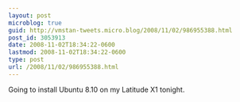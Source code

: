 ```yaml
---
layout: post
microblog: true
guid: http://vmstan-tweets.micro.blog/2008/11/02/986955388.html
post_id: 3053913
date: 2008-11-02T18:34:22-0600
lastmod: 2008-11-02T18:34:22-0600
type: post
url: /2008/11/02/986955388.html
---
```

Going to install Ubuntu 8.10 on my Latitude X1 tonight.
